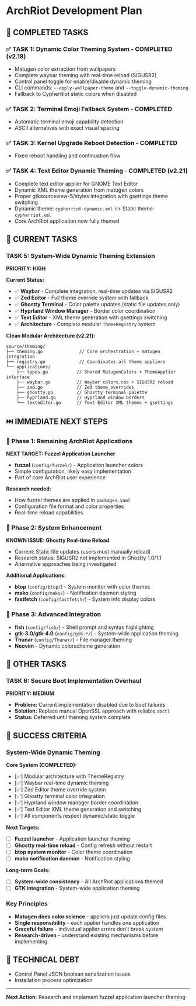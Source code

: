 # ArchRiot Development Plan

## 🎉 COMPLETED TASKS

### ✅ TASK 1: Dynamic Color Theming System - COMPLETED (v2.18)

- Matugen color extraction from wallpapers
- Complete waybar theming with real-time reload (SIGUSR2)
- Control panel toggle for enable/disable dynamic theming
- CLI commands: `--apply-wallpaper-theme` and `--toggle-dynamic-theming`
- Fallback to CypherRiot static colors when disabled

### ✅ TASK 2: Terminal Emoji Fallback System - COMPLETED

- Automatic terminal emoji capability detection
- ASCII alternatives with exact visual spacing

### ✅ TASK 3: Kernel Upgrade Reboot Detection - COMPLETED

- Fixed reboot handling and continuation flow

### ✅ TASK 4: Text Editor Dynamic Theming - COMPLETED (v2.21)

- Complete text editor applier for GNOME Text Editor
- Dynamic XML theme generation from matugen colors
- Proper gtksourceview-5/styles integration with gsettings theme switching
- Dynamic theme: `cypherriot-dynamic.xml` ↔ Static theme: `cypherriot.xml`
- Core ArchRiot application now fully themed

## 🚧 CURRENT TASKS

### TASK 5: System-Wide Dynamic Theming Extension

**PRIORITY: HIGH**

**Current Status:**

- ✅ **Waybar** - Complete integration, real-time updates via SIGUSR2
- ✅ **Zed Editor** - Full theme override system with fallback
- ✅ **Ghostty Terminal** - Color palette updates (static file updates only)
- ✅ **Hyprland Window Manager** - Border color coordination
- ✅ **Text Editor** - XML theme generation with gsettings switching
- ✅ **Architecture** - Complete modular `ThemeRegistry` system

**Clean Modular Architecture (v2.21):**

```
source/theming/
├── theming.go              // Core orchestration + matugen integration
├── registry.go             // Coordinates all theme appliers
└── applications/
    ├── types.go           // Shared MatugenColors + ThemeApplier interface
    ├── waybar.go          // Waybar colors.css + SIGUSR2 reload
    ├── zed.go             // Zed theme_overrides
    ├── ghostty.go         // Ghostty terminal palette
    ├── hyprland.go        // Hyprland window borders
    └── texteditor.go      // Text Editor XML themes + gsettings
```

## ⏭️ IMMEDIATE NEXT STEPS

### 🔄 Phase 1: Remaining ArchRiot Applications

**NEXT TARGET: Fuzzel Application Launcher**

- **fuzzel** (`config/fuzzel/`) - Application launcher colors
- Simple configuration, likely easy implementation
- Part of core ArchRiot user experience

**Research needed:**

- How fuzzel themes are applied in `packages.yaml`
- Configuration file format and color properties
- Real-time reload capabilities

### 🔄 Phase 2: System Enhancement

**KNOWN ISSUE: Ghostty Real-time Reload**

- Current: Static file updates (users must manually reload)
- Research status: SIGUSR2 not implemented in Ghostty 1.0/1.1
- Alternative approaches being investigated

**Additional Applications:**

- **btop** (`config/btop/`) - System monitor with color themes
- **mako** (`config/mako/`) - Notification daemon styling
- **fastfetch** (`config/fastfetch/`) - System info display colors

### 🔄 Phase 3: Advanced Integration

- **fish** (`config/fish/`) - Shell prompt and syntax highlighting
- **gtk-3.0/gtk-4.0** (`config/gtk-*/`) - System-wide application theming
- **Thunar** (`config/Thunar/`) - File manager theming
- **Neovim** - Dynamic colorscheme generation

## 🚧 OTHER TASKS

### TASK 6: Secure Boot Implementation Overhaul

**PRIORITY: MEDIUM**

- **Problem:** Current implementation disabled due to boot failures
- **Solution:** Replace manual OpenSSL approach with reliable `sbctl`
- **Status:** Deferred until theming system complete

## 🎯 SUCCESS CRITERIA

### System-Wide Dynamic Theming

**Core System (COMPLETED):**

- [✅] Modular architecture with ThemeRegistry
- [✅] Waybar real-time dynamic theming
- [✅] Zed Editor theme override system
- [✅] Ghostty terminal color integration
- [✅] Hyprland window manager border coordination
- [✅] Text Editor XML theme generation and switching
- [✅] All components respect dynamic/static toggle

**Next Targets:**

- [ ] **Fuzzel launcher** - Application launcher theming
- [ ] **Ghostty real-time reload** - Config refresh without restart
- [ ] **btop system monitor** - Color theme coordination
- [ ] **mako notification daemon** - Notification styling

**Long-term Goals:**

- [ ] **System-wide consistency** - All ArchRiot applications themed
- [ ] **GTK integration** - System-wide application theming

### Key Principles

- **Matugen does color science** - appliers just update config files
- **Single responsibility** - each applier handles one application
- **Graceful failure** - individual applier errors don't break system
- **Research-driven** - understand existing mechanisms before implementing

## 🔧 TECHNICAL DEBT

- Control Panel JSON boolean serialization issues
- Installation process optimization

---

**Next Action:** Research and implement fuzzel application launcher theming
